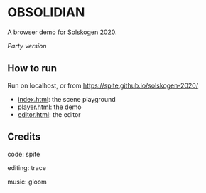 # OBSOLIDIAN

A browser demo for Solskogen 2020.

*Party version*

## How to run

Run on localhost, or from https://spite.github.io/solskogen-2020/

- [index.html](https://spite.github.io/solskogen-2020/index.html): the scene playground
- [player.html](https://spite.github.io/solskogen-2020/player.html): the demo
- [editor.html](https://spite.github.io/solskogen-2020/editor.html): the editor

## Credits

code: spite

editing: trace

music: gloom
